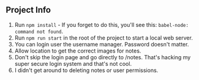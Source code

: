 ## Project Info
1. Run `npm install` - If you forget to do this, you'll see this: `babel-node: command not found`.
2. Run `npm run start` in the root of the project to start a local web server.
3. You can login user the username manager. Password doesn't matter.
4. Allow location to get the correct images for notes.
5. Don't skip the login page and go directly to /notes. That's hacking my super secure login system and that's not cool. 
6. I didn't get around to deleting notes or user permissions.  
